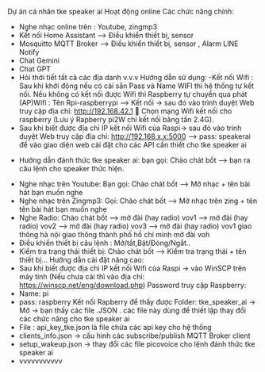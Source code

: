 Dự án cá nhân tke speaker ai 
Hoạt động online
Các chức năng chính:
- Nghe nhạc online trên : Youtube, zingmp3
- Kết nối Home Assistant --> Điều khiển thiết bị, sensor
- Mosquitto MQTT Broker --> Điều khiển thiết bị, sensor , Alarm LINE Notify
- Chat Gemini
- Chat GPT
- Hỏi thời tiết tất cả các địa danh   v.v.v
Hướng dẫn sử dụng:
-Kết nối Wifi : Sau khi khởi động nếu có cài sẳn Pass và Name WIFI thì hệ thống tự kết nối. Nếu không có kết nối được Wifi thì Raspberry tự chuyển qua phát (AP)Wifi : Tên Rpi-raspberrypi --> Kết nối -> sau đó vào trình duyệt Web truy cập địa chỉ: http://192.168.42.1  Chọn mạng Wifi kết nối cho raspberry (Lưu ý Rapberry pi2W chỉ kết nối băng tần 2.4G).
- Sau khi biết được địa chỉ IP kết nối Wifi của Raspi-> sau đó vào trình duyệt Web truy cập địa chỉ: http://192.168.x.x:5000 --> pass: speakerai để vào giao diện web cài đặt cho các API cần thiết cho tke speaker ai
  
+ Hướng dẫn đánh thức tke speaker ai: bạn gọi: Chào chát bốt --> bạn ra câu lệnh cho speaker thức hiện.
- Nghe nhạc trên Youtube: Bạn gọi: Chào chát bốt --> Mở nhạc + tên bài hát bạn muốn nghe
- Nghe nhạc trên Zingmp3: Gọi: Chào chát bốt --> Mở nhạc trên zing + tên tên bài hát bạn muốn nghe
- Nghe Radio: Chào chát bốt --> mở đài (hay radio) vov1 
                           --> mở đài (hay radio) vov2
                           --> mở đài (hay radio) vov3
                           --> mở đài (hay radio) vov1
                                     giao thông hà nội
                      giao thông thành phố hồ chí minh
                                            mở đài voh
- Điều khiển thiết bị câu lệnh : Mở/tắt,Bật/Đóng/Ngắt..
- Kiểm tra trạng thái thiết bị: Chào chát bốt --> Kiểm tra trạng thái + tên thiết bị...
Hướng dẫn cài đặt nâng cao:
- Sau khi biết được địa chỉ IP kết nối Wifi của Raspi -> vào WinSCP trên máy tính (Nếu chưa cài thì vào địa chỉ: https://winscp.net/eng/download.php)  Password truy cập Raspberry:
- Name: pi
- pass: raspberry
Kết nối Rapberry để thấy được Folder: tke_speaker_ai -> Mở -> bạn thấy các file .JSON . các file này dùng để thiết lập thay đổi các chức năng cho tke speaker ai
- File : api_key_tke.json là file chứa các api key cho hệ thống
- clients_info.json -> cấu hình các subscribe/publish MQTT Broker client 
- setup_wakeup.json -> thay đổi các file picovoice cho lệnh đánh thức tke speaker ai
- vvvvvvvvvvv
